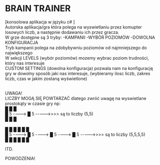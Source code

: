 # BRAIN TRAINER
[konsolowa aplikacja w języku c# ] 
<br>
Autorska aplikacja/gra która polega na wyswietlaniu przez komupter losowych liczb, a następnie dodawaniu ich przez gracza.
<br>
W grze dostępne są 3 tryby:
 -KAMPANII
 -WYBÓR POZIOMÓW 
 -DOWOLNA KONFIGURACJA
<br>
Tryb kampanii polega na zdobybywniu poziomów od najmniejszego do największego
<br>
W sekcji LEVELS (wybór poziomów) mozemy wybrac poziom trudności, który nas interesuje
<br>
CUSTOM SETTINGS (dowolna konfiguracja) pozwala nam na konfigurację gry w dowolny sposób jaki nas interesuje,
(wybieramy ilosc liczb, zakres liczb, czas w jakim zostaną wyświetlone) 

<br>
UWAGA!
<br>
LICZBY MOGĄ SIĘ POWTARZAĆ dlatego zwróć uwagę na wyswietlane prostokąty w czasie gry np:
<br>
█     █            █  
<br>
█  5      ---->    █  5       ----->>>> są to liczby (5,5)
<br>
█                  █     █
<br>

<br>
█     █            █                 █     █            █<br>
█  5      ---->    █  5      ---->   █  5      ---->    █  5       ----->>>> są to liczby (5,5,5,5)<br>
█                  █     █           █                  █     █<br>

ITD.

POWODZENIA!
